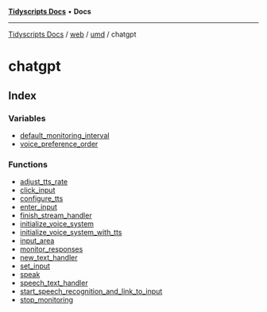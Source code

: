 [**Tidyscripts Docs**](../../../../../../README.md) • **Docs**

***

[Tidyscripts Docs](../../../../../../globals.md) / [web](../../../../README.md) / [umd](../../README.md) / chatgpt

# chatgpt

## Index

### Variables

- [default\_monitoring\_interval](variables/default_monitoring_interval.md)
- [voice\_preference\_order](variables/voice_preference_order.md)

### Functions

- [adjust\_tts\_rate](functions/adjust_tts_rate.md)
- [click\_input](functions/click_input.md)
- [configure\_tts](functions/configure_tts.md)
- [enter\_input](functions/enter_input.md)
- [finish\_stream\_handler](functions/finish_stream_handler.md)
- [initialize\_voice\_system](functions/initialize_voice_system.md)
- [initialize\_voice\_system\_with\_tts](functions/initialize_voice_system_with_tts.md)
- [input\_area](functions/input_area.md)
- [monitor\_responses](functions/monitor_responses.md)
- [new\_text\_handler](functions/new_text_handler.md)
- [set\_input](functions/set_input.md)
- [speak](functions/speak.md)
- [speech\_text\_handler](functions/speech_text_handler.md)
- [start\_speech\_recognition\_and\_link\_to\_input](functions/start_speech_recognition_and_link_to_input.md)
- [stop\_monitoring](functions/stop_monitoring.md)
